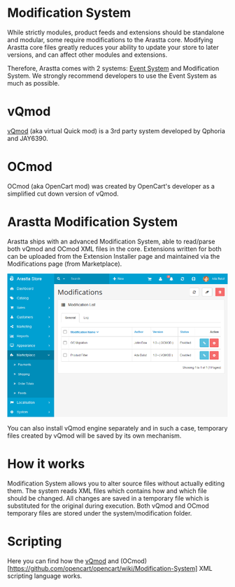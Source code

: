 Modification System
===================

While strictly modules, product feeds and extensions should be standalone and modular, some require modifications to the Arastta core. Modifying Arastta core files greatly reduces your ability to update your store to later versions, and can affect other modules and extensions.

Therefore, Arastta comes with 2 systems: [Event System](docs/developers/event-system) and Modification System. We strongly recommend developers to use the Event System as much as possible.

vQmod
=====

[vQmod](https://github.com/vqmod/vqmod) (aka virtual Quick mod) is a 3rd party system developed by Qphoria and JAY6390.

OCmod
=====

OCmod (aka OpenCart mod) was created by OpenCart's developer as a simplified cut down version of vQmod.

Arastta Modification System
===========================

Arastta ships with an advanced Modification System, able to read/parse both vQmod and OCmod XML files in the core. Extensions written for both can be uploaded from the Extension Installer page and maintained via the Modifications page (from Marketplace).

![modifications](_images/modifications.png)

You can also install vQmod engine separately and in such a case, temporary files created by vQmod will be saved by its own mechanism.

How it works
============

Modification System allows you to alter source files without actually editing them. The system reads XML files which contains how and which file should be changed. All changes are saved in a temporary file which is substituted for the original during execution. Both vQmod and OCmod temporary files are stored under the system/modification folder.

Scripting
=========

Here you can find how the [vQmod](https://github.com/vqmod/vqmod/wiki/Scripting) and (OCmod)[https://github.com/opencart/opencart/wiki/Modification-System] XML scripting language works.
